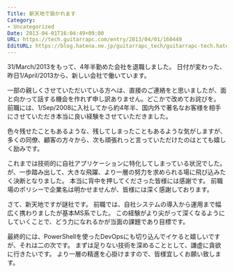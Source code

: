 ```yaml
---
Title: 新天地で扱かれます
Category:
- Uncategorized
Date: 2013-04-01T16:04:49+09:00
URL: https://tech.guitarrapc.com/entry/2013/04/01/160449
EditURL: https://blog.hatena.ne.jp/guitarrapc_tech/guitarrapc-tech.hatenablog.com/atom/entry/6802418398340530672
---
```



31/March/2013をもって、4年半勤めた会社を退職しました。 日付が変わった、昨日1/April/2013から、新しい会社で働いています。

一部の親しくさせていただいている方へは、直接のご連絡をと思いましたが、面と向かって話する機会を作れず申し訳ありません。どこかで改めてお詫びを。
前職には、1/Sep/2008に入社してから約4年半、国内外で著名なお客様を相手にさせていただき本当に良い経験をさせていただきました。

色々残せたこともあるような、残してしまったこともあるような気がしますが、多くの同僚、顧客の方々から、次も頑張れっと言っていただけたのはとても嬉しく励みです。

これまでは技術的に自社アプリケーションに特化してしまっている状況でした。が、一歩踏み出して、大きな飛躍、より一層の努力を求められる場に飛び込みたく決断となりました。
本当に背中を押してくださった皆様には感謝です。 前職場のポリシーで企業名は明かせませんが、皆様には深く感謝しております。

さて、新天地ですが謎社です。
前職では、自社システムの導入から運用まで幅広く携わりましたが基本MS系でした。
この経験がより尖がって深くなるようにしていくことで、どう力になれるかが当面の課題であり目標です。

最終的には、PowerShellを使ったDevOpsにも切り込んでイケると嬉しいですが、それは二の次です。
まずは足りない技術を深めることとして、謙虚に貪欲に行きたいです。 より一層の精進を心掛けますので、皆様宜しくお願い致します。
